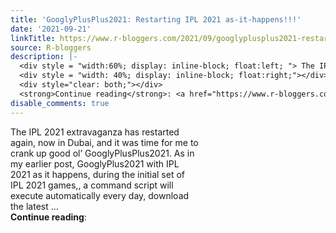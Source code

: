 ```yaml
---
title: 'GooglyPlusPlus2021: Restarting IPL 2021 as-it-happens!!!'
date: '2021-09-21'
linkTitle: https://www.r-bloggers.com/2021/09/googlyplusplus2021-restarting-ipl-2021-as-it-happens/
source: R-bloggers
description: |-
  <div style = "width:60%; display: inline-block; float:left; "> The IPL 2021 extravaganza has restarted again, now in Dubai, and it was time for me to crank up good ol’ GooglyPlusPlus2021. As in my earlier post, GooglyPlus2021 with IPL 2021 as it happens, during the initial set of IPL 2021 games,, a command script will execute automatically every day, download the latest ...</div>
  <div style = "width: 40%; display: inline-block; float:right;"></div>
  <div style="clear: both;"></div>
  <strong>Continue reading</strong>: <a href="https://www.r-bloggers.com/2021/09/googlyplusplus2021-restarting-ipl-202 ...
disable_comments: true
---
```

<div style = "width:60%; display: inline-block; float:left; "> The IPL 2021 extravaganza has restarted again, now in Dubai, and it was time for me to crank up good ol’ GooglyPlusPlus2021. As in my earlier post, GooglyPlus2021 with IPL 2021 as it happens, during the initial set of IPL 2021 games,, a command script will execute automatically every day, download the latest ...</div>
<div style = "width: 40%; display: inline-block; float:right;"></div>
<div style="clear: both;"></div>
<strong>Continue reading</strong>: <a href="https://www.r-bloggers.com/2021/09/googlyplusplus2021-restarting-ipl-202 ...